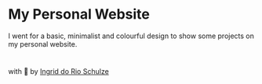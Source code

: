 # My Personal Website

I went for a basic, minimalist and colourful design to show some projects on my personal website.

#

with :yellow_heart: by [Ingrid do Rio Schulze](https://github.com/ingriddorioschulze)
